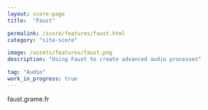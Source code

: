 ```yaml
---
layout: score-page
title:  "Faust"

permalink: /score/features/faust.html
category: "site-score"

image: /assets/features/faust.png
description: "Using Faust to create advanced audio processes"

tag: "Audio"
work_in_progress: true
---
```


faust.grame.fr
